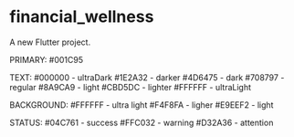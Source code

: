 # financial_wellness

A new Flutter project.


PRIMARY:
#001C95

TEXT:
#000000 - ultraDark
#1E2A32 - darker
#4D6475 - dark
#708797 - regular
#8A9CA9 - light
#CBD5DC - lighter
#FFFFFF - ultraLight

BACKGROUND:
#FFFFFF - ultra light
#F4F8FA - ligher
#E9EEF2 - light

STATUS:
#04C761 - success
#FFC032 - warning
#D32A36 - attention